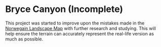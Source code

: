 # Bryce Canyon (Incomplete)

This project was started to improve upon the mistakes made in the [Norwegain Landscape Map](/about/hobbies/games/minecraft/builds/norwegian-landscape/index.md) with further research and studying. This will help ensure the terrain can accurately represent the real-life version as much as possible.


